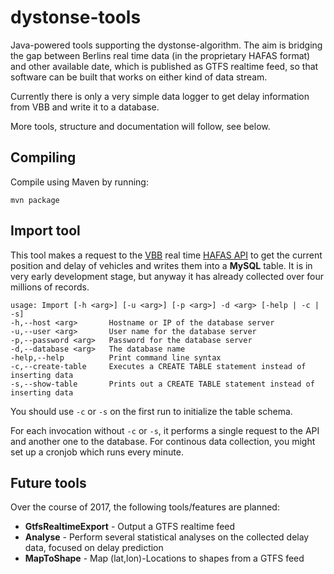 # dystonse-tools
Java-powered tools supporting the dystonse-algorithm. The aim is bridging the gap between Berlins real time data (in the proprietary HAFAS format) and other available date, which is published as GTFS realtime feed, so that software can be built that works on either kind of data stream.

Currently there is only a very simple data logger to get delay information from VBB and write it to a database.

More tools, structure and documentation will follow, see below.

## Compiling
Compile using Maven by running:

    mvn package

## Import tool
This tool makes a request to the [VBB](http://www.vbb.de/de/article/fahrplan/online-fahrplanservices-auf-einen-blick/vbb-livekarte/20046.html) real time  [HAFAS API](https://github.com/derhuerst/vbb-hafas) to get the current position and delay of vehicles and writes them into a **MySQL** table. It is in very early development stage, but anyway it has already collected over four millions of records.

    usage: Import [-h <arg>] [-u <arg>] [-p <arg>] -d <arg> [-help | -c | -s]
    -h,--host <arg>       Hostname or IP of the database server
    -u,--user <arg>       User name for the database server
    -p,--password <arg>   Password for the database server
    -d,--database <arg>   The database name
    -help,--help          Print command line syntax
    -c,--create-table     Executes a CREATE TABLE statement instead of inserting data
    -s,--show-table       Prints out a CREATE TABLE statement instead of inserting data

You should use `-c` or `-s` on the first run to initialize the table schema.

For each invocation without `-c` or `-s`, it performs a single request to the API and another one to the database. For continous data collection, you might set up a cronjob which runs every minute.

## Future tools
Over the course of 2017, the following tools/features are planned:

 * __GtfsRealtimeExport__ - Output a GTFS realtime feed
 * __Analyse__ - Perform several statistical analyses on the collected delay data, focused on delay prediction
 * __MapToShape__ - Map (lat,lon)-Locations to shapes from a GTFS feed